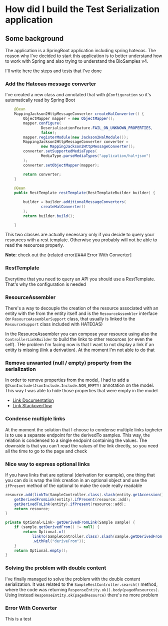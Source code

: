 # How did I build the Test Serialization application

## Some background
The application is a SpringBoot application including spring hateoas.
The reason why I've decided to start this application is to better understand how to work with Spring and also trying to understand the BioSamples v4.

I'll write here the steps and tests that I've done

### Add the Hateoas message converter
I've created a new class and annotated that with `@Configuration` so it's automatically read by Spring Boot
```java
    @Bean
    MappingJackson2HttpMessageConverter createHalConverter() {
        ObjectMapper mapper = new ObjectMapper();
        mapper.configure(
                DeserializationFeature.FAIL_ON_UNKNOWN_PROPERTIES,
                false);
        mapper.registerModule(new Jackson2HalModule());
        MappingJackson2HttpMessageConverter converter =
                new MappingJackson2HttpMessageConverter();
        converter.setSupportedMediaTypes(
                MediaType.parseMediaTypes("application/hal+json")
        );
        converter.setObjectMapper(mapper);

        return converter;
    }
    
    @Bean
    public RestTemplate restTemplate(RestTemplateBuilder builder) {

        builder = builder.additionalMessageConverters(
                createHalConverter()
        );
        return builder.build();

    }
```
This two classes are actually necessary only if you decide to query your resources with a rest template. Otherwise you probably will not be able to read the resources properly.

**Note**: check out the (related error)[### Error With Converter]

### RestTemplate
Everytime that you need to query an API you should use a RestTemplate. That's why the configuration is needed

### ResourceAssembler
There's a way to decouple the creation of the resource associated with an entity with the from the entity itself and is the `ResourceAssembler` interface (or `ResourceAssemblerSupport` class, that usually is linked to the `ResourceSupport` class included with HATEOAS)

In the ResourceAssembler you can compose your resource using also the `ControllerLinkBuilder` to build the links to other resources (or even the self).
THe problem I'm facing now is that I want to not display a link if an entity is missing (link a derivation). At the moment I'm not able to do that

### Remove unwanted (null / empty) property from the serialization
In order to remove properties from the model, I had to add a `@JsonInclude(JsonInclude.Include.NON_EMPTY)` annotation on the model.
This way I was able to hide those properties that were empty in the model
- [Link Documentation](http://fasterxml.github.io/jackson-annotations/javadoc/2.0.0/com/fasterxml/jackson/annotation/JsonInclude.Include.html)
- [Link Stackoverflow](http://stackoverflow.com/questions/16089651/jackson-serialization-ignore-empty-values-or-null)


### Condense multiple links 
At the moment the solution that I choose to condense multiple links togheter is to use a separate endpoint for the derivedTo samples. This way, the relation is condensed to a single endpoint containing the values. The downside is that you can't read the values of the link directly, so you need all the time to go to the page and check

### Nice way to express optional links
If you have links that are optional (derivation for example), one thing that you can do is wrap the link creation in an optional object and use the `ifPresent` method of the optional to make the code really readable
```java
resource.add(linkTo(SampleController.class).slash(entity.getAccession()).withSelfRel());
    getDerivedFromLink(entity).ifPresent(resource::add);
    getDerivedToLink(entity).ifPresent(resource::add);
    return resource;
}

private Optional<Link> getDerivedFromLink(Sample sample) {
    if (sample.getDerivedFrom() != null) {
        return Optional.of(
            linkTo(SampleController.class).slash(sample.getDerivedFrom().getAccession())
            .withRel("deriveFrom"));
    }
    return Optional.empty();
}
```

### Solving the problem with double content
I've finally managed to solve the problem with the double content serialization.
It was related to the `SampleRestController.search()` method, where the code was returning
`ResponseEntity.ok().body(pagedResources)`. Using instead `ResponseEntity.ok(pagedResource)` there's no more problem 

### Error With Converter
This is a test
